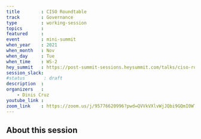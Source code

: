 ```yaml
---
title        : CISO Roundtable
track        : Governance
type         : working-session
topics       :
featured     :
event        : mini-summit
when_year    : 2021
when_month   : Nov
when_day     : Tue
when_time    : WS-2
hey_summit   : https://post-summit-sessions.heysummit.com/talks/ciso-round-table/
session_slack:
#status       : draft
description  :
organizers   :
    - Dinis Cruz
youtube_link :
zoom_link    : https://zoom.us/j/95776620996?pwd=QVVkVXlvWjJQbi9GQmI0WTlFek03Zz09
---
```


## About this session
